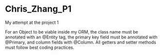 # Chris_Zhang_P1
My attempt at the project 1

For an Object to be viable inside my ORM, the class name must be annotated with an @Entity tag, the primary key field must be annotated with @Primary,
and column fields with @Column.  All getters and setter methods must follow best coding practices.
